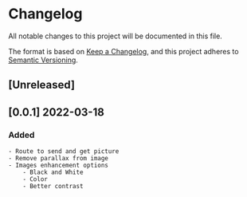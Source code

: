 # Changelog

All notable changes to this project will be documented in this file.

The format is based on [Keep a Changelog](https://keepachangelog.com/en/1.0.0/),
and this project adheres to [Semantic
Versioning](https://semver.org/spec/v2.0.0.html).

## [Unreleased]

## [0.0.1] 2022-03-18

### Added

    - Route to send and get picture
    - Remove parallax from image
    - Images enhancement options
        - Black and White
        - Color
        - Better contrast
